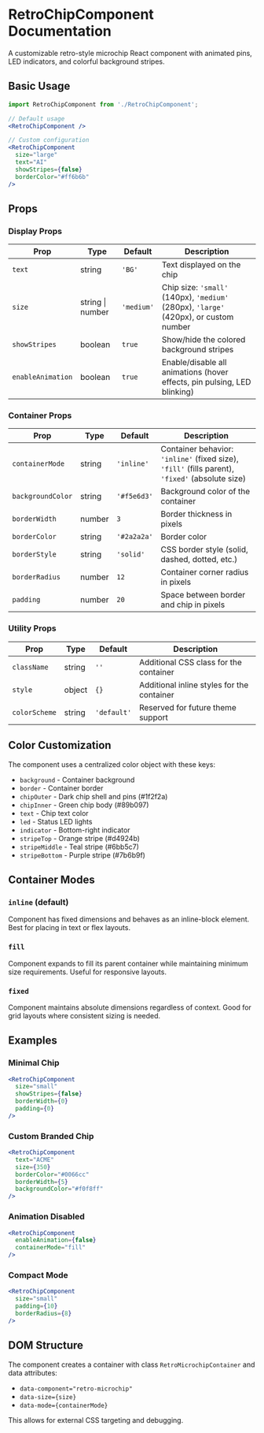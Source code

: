 # RetroChipComponent Documentation

A customizable retro-style microchip React component with animated pins, LED indicators, and colorful background stripes.

## Basic Usage

```jsx
import RetroChipComponent from './RetroChipComponent';

// Default usage
<RetroChipComponent />

// Custom configuration
<RetroChipComponent 
  size="large"
  text="AI"
  showStripes={false}
  borderColor="#ff6b6b"
/>
```

## Props

### Display Props

| Prop | Type | Default | Description |
|------|------|---------|-------------|
| `text` | string | `'BG'` | Text displayed on the chip |
| `size` | string \| number | `'medium'` | Chip size: `'small'` (140px), `'medium'` (280px), `'large'` (420px), or custom number |
| `showStripes` | boolean | `true` | Show/hide the colored background stripes |
| `enableAnimation` | boolean | `true` | Enable/disable all animations (hover effects, pin pulsing, LED blinking) |

### Container Props

| Prop | Type | Default | Description |
|------|------|---------|-------------|
| `containerMode` | string | `'inline'` | Container behavior: `'inline'` (fixed size), `'fill'` (fills parent), `'fixed'` (absolute size) |
| `backgroundColor` | string | `'#f5e6d3'` | Background color of the container |
| `borderWidth` | number | `3` | Border thickness in pixels |
| `borderColor` | string | `'#2a2a2a'` | Border color |
| `borderStyle` | string | `'solid'` | CSS border style (solid, dashed, dotted, etc.) |
| `borderRadius` | number | `12` | Container corner radius in pixels |
| `padding` | number | `20` | Space between border and chip in pixels |

### Utility Props

| Prop | Type | Default | Description |
|------|------|---------|-------------|
| `className` | string | `''` | Additional CSS class for the container |
| `style` | object | `{}` | Additional inline styles for the container |
| `colorScheme` | string | `'default'` | Reserved for future theme support |

## Color Customization

The component uses a centralized color object with these keys:

- `background` - Container background
- `border` - Container border
- `chipOuter` - Dark chip shell and pins (#1f2f2a)
- `chipInner` - Green chip body (#89b097)
- `text` - Chip text color
- `led` - Status LED lights
- `indicator` - Bottom-right indicator
- `stripeTop` - Orange stripe (#d4924b)
- `stripeMiddle` - Teal stripe (#6bb5c7)
- `stripeBottom` - Purple stripe (#7b6b9f)

## Container Modes

### `inline` (default)
Component has fixed dimensions and behaves as an inline-block element. Best for placing in text or flex layouts.

### `fill`
Component expands to fill its parent container while maintaining minimum size requirements. Useful for responsive layouts.

### `fixed`
Component maintains absolute dimensions regardless of context. Good for grid layouts where consistent sizing is needed.

## Examples

### Minimal Chip
```jsx
<RetroChipComponent 
  size="small"
  showStripes={false}
  borderWidth={0}
  padding={0}
/>
```

### Custom Branded Chip
```jsx
<RetroChipComponent 
  text="ACME"
  size={350}
  borderColor="#0066cc"
  borderWidth={5}
  backgroundColor="#f0f8ff"
/>
```

### Animation Disabled
```jsx
<RetroChipComponent 
  enableAnimation={false}
  containerMode="fill"
/>
```

### Compact Mode
```jsx
<RetroChipComponent 
  size="small"
  padding={10}
  borderRadius={8}
/>
```

## DOM Structure

The component creates a container with class `RetroMicrochipContainer` and data attributes:
- `data-component="retro-microchip"`
- `data-size={size}`
- `data-mode={containerMode}`

This allows for external CSS targeting and debugging.